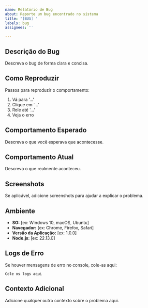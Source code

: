 ```yaml
---
name: Relatório de Bug
about: Reporte um bug encontrado no sistema
title: "[BUG] "
labels: bug
assignees: ''

---
```


## Descrição do Bug

Descreva o bug de forma clara e concisa.

## Como Reproduzir

Passos para reproduzir o comportamento:

1. Vá para '...'
2. Clique em '...'
3. Role até '...'
4. Veja o erro

## Comportamento Esperado

Descreva o que você esperava que acontecesse.

## Comportamento Atual

Descreva o que realmente aconteceu.

## Screenshots

Se aplicável, adicione screenshots para ajudar a explicar o problema.

## Ambiente

- **SO:** [ex: Windows 10, macOS, Ubuntu]
- **Navegador:** [ex: Chrome, Firefox, Safari]
- **Versão da Aplicação:** [ex: 1.0.0]
- **Node.js:** [ex: 22.13.0]

## Logs de Erro

Se houver mensagens de erro no console, cole-as aqui:

```
Cole os logs aqui
```

## Contexto Adicional

Adicione qualquer outro contexto sobre o problema aqui.
